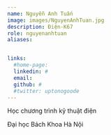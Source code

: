 ```yaml
---
name: Nguyễn Anh Tuấn
image: images/NguyenAnhTuan.jpg
description: Điện-K67
role: nguyenanhtuan
aliases:


links:
  #home-page: 
  linkedin: #
  email: 
  github: #
  #twitter: uptonogoode
---
```


Học chương trình kỹ thuật điện

Đại học Bách Khoa Hà Nội
